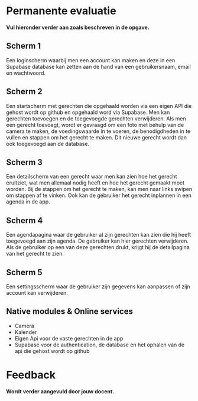 # Permanente evaluatie

**Vul hieronder verder aan zoals beschreven in de opgave.**

## Scherm 1

Een loginscherm waarbij men een account kan maken en deze in een Supabase database kan zetten aan de hand van een gebruikersnaam, email en wachtwoord. 

## Scherm 2

Een startscherm met gerechten die opgehaald worden via een eigen API die gehost wordt op github en opgehaald word via Supabase. Men kan gerechten toevoegen en de toegevoegde gerechten verwijderen. Als men een gerecht toevoegt, wordt er gevraagd om een foto met behulp van de camera te maken, de voedingswaarde in te voeren, de benodigdheden in te vullen en stappen om het gerecht te maken. Dit nieuwe gerecht wordt dan ook toegevoegd aan de database.

## Scherm 3

Een detailscherm van een gerecht waar men kan zien hoe het gerecht eruitziet, wat men allemaal nodig heeft en hoe het gerecht gemaakt moet worden. Bij de stappen om het gerecht te maken, kan men naar links swipen om stappen af te vinken. Ook kan de gebruiker het gerecht inplannen in een agenda in de app.

## Scherm 4

Een agendapagina waar de gebruiker al zijn gerechten kan zien die hij heeft toegevoegd aan zijn agenda. De gebruiker kan hier gerechten verwijderen. Als de gebruiker op een van deze gerechten drukt, krijgt hij de detailpagina van het gerecht te zien.

## Scherm 5

Een settingsscherm waar de gebruiker zijn gegevens kan aanpassen of zijn account kan verwijderen.

## Native modules & Online services

- Camera
- Kalender
- Eigen Api voor de vaste gerechten in de app
- Supabase voor de authentication, de database en het ophalen van de api die gehost wordt op github

# Feedback

**Wordt verder aangevuld door jouw docent.**


